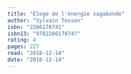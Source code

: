 ```yaml
---
title: "Éloge de l'énergie vagabonde"
author: "Sylvain Tesson"
isbn: "2266178741"
isbn13: "9782266178747"
rating: 4
pages: 227
read: "2018-12-14"
date: "2018-12-14"
---
```


